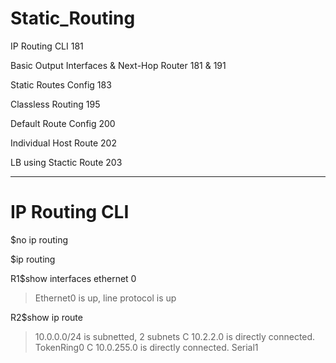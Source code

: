 # Static_Routing

IP Routing CLI 181

Basic Output Interfaces & Next-Hop Router 181 & 191

Static Routes Config 183

Classless Routing 195

Default Route Config 200

Individual Host Route 202

LB using Stactic Route 203

-----------------------------------------------------------------------
# IP Routing CLI

$no ip routing

$ip routing

R1$show interfaces ethernet 0
> Ethernet0 is up, line protocol is up

R2$show ip route
> 10.0.0.0/24 is subnetted, 2 subnets
> C 10.2.2.0 is directly connected. TokenRing0
> C 10.0.255.0 is directly connected. Serial1


